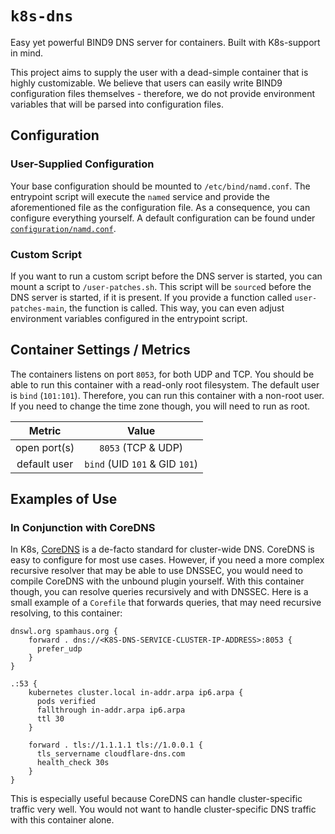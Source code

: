 # `k8s-dns`

Easy yet powerful BIND9 DNS server for containers. Built with K8s-support in mind.

This project aims to supply the user with a dead-simple container that is highly customizable. We believe that users can easily write BIND9 configuration files themselves - therefore, we do not provide environment variables that will be parsed into configuration files.

## Configuration

### User-Supplied Configuration

Your base configuration should be mounted to `/etc/bind/namd.conf`. The entrypoint script will execute the `named` service and provide the aforementioned file as the configuration file. As a consequence, you can configure everything yourself. A default configuration can be found under [`configuration/namd.conf`](configuration/named.conf).

### Custom Script

If you want to run a custom script before the DNS server is started, you can mount a script to `/user-patches.sh`. This script will be `source`d before the DNS server is started, if it is present. If you provide a function called `user-patches-main`, the function is called. This way, you can even adjust environment variables configured in the entrypoint script.

## Container Settings / Metrics

The containers listens on port `8053`, for both UDP and TCP. You should be able to run this container with a read-only root filesystem. The default user is `bind` (`101:101`). Therefore, you can run this container with a non-root user. If you need to change the time zone though, you will need to run as root.

| Metric       | Value                          |
| :----------: | :----------------------------: |
| open port(s) | `8053` (TCP & UDP)             |
| default user | `bind` (UID `101` & GID `101`) |

## Examples of Use

### In Conjunction with CoreDNS

In K8s, [CoreDNS](https://coredns.io/) is a de-facto standard for cluster-wide DNS. CoreDNS is easy to configure for most use cases. However, if you need a more complex recursive resolver that may be able to use DNSSEC, you would need to compile CoreDNS with the unbound plugin yourself. With this container though, you can resolve queries recursively and with DNSSEC. Here is a small example of a `Corefile` that forwards queries, that may need recursive resolving, to this container:

``` CONF
dnswl.org spamhaus.org {
    forward . dns://<K8S-DNS-SERVICE-CLUSTER-IP-ADDRESS>:8053 {
      prefer_udp
    }
}

.:53 {
    kubernetes cluster.local in-addr.arpa ip6.arpa {
      pods verified
      fallthrough in-addr.arpa ip6.arpa
      ttl 30
    }

    forward . tls://1.1.1.1 tls://1.0.0.1 {
      tls_servername cloudflare-dns.com
      health_check 30s
    }
}
```

This is especially useful because CoreDNS can handle cluster-specific traffic very well. You would not want to handle cluster-specific DNS traffic with this container alone.
